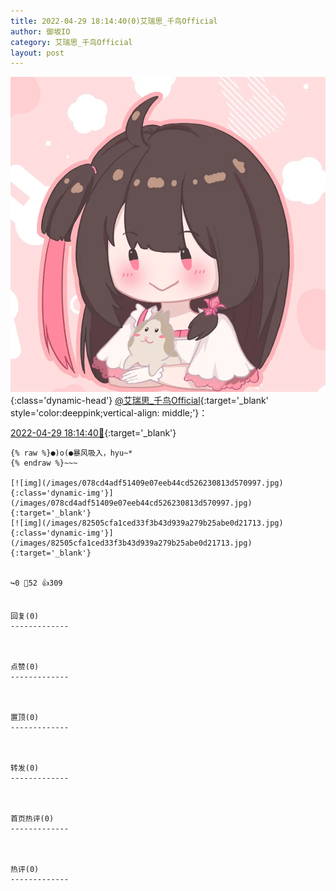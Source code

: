 ```yaml
---
title: 2022-04-29 18:14:40(0)艾瑞思_千鸟Official
author: 御坂IO
category: 艾瑞思_千鸟Official
layout: post
---
```


![img](/images/7e08840c56f251de28bdf766b647bd5fe9a5d50a.jpg){:class='dynamic-head'}
[@艾瑞思_千鸟Official](https://space.bilibili.com/1090010845/dynamic){:target='_blank' style='color:deeppink;vertical-align: middle;'}：

[2022-04-29 18:14:40🔗](https://t.bilibili.com/654505255897137189){:target='_blank'}

~~~
{% raw %}●)o(●暴风吸入，hyu~*
{% endraw %}~~~

[![img](/images/078cd4adf51409e07eeb44cd526230813d570997.jpg){:class='dynamic-img'}](/images/078cd4adf51409e07eeb44cd526230813d570997.jpg){:target='_blank'}
[![img](/images/82505cfa1ced33f3b43d939a279b25abe0d21713.jpg){:class='dynamic-img'}](/images/82505cfa1ced33f3b43d939a279b25abe0d21713.jpg){:target='_blank'}


↪️0 💬52 👍309


回复(0)
-------------



点赞(0)
-------------



置顶(0)
-------------



转发(0)
-------------



首页热评(0)
-------------



热评(0)
-------------



